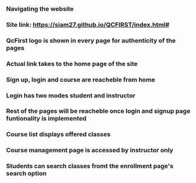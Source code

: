 ### Navigating the website ###
### Site link: https://siam27.github.io/QCFIRST/index.html#

### QcFirst logo is shown in every page for authenticity of the pages
### Actual link takes to the home page of the site
### Sign up, login and course are reacheble from home
### Login has two modes student and instructor
### Rest of the pages will be reacheble once login and signup page funtionality is implemented
### Course list displays offered classes 
### Course management page is accessed by instructor only
### Students can search classes fromt the enrollment page's search option
